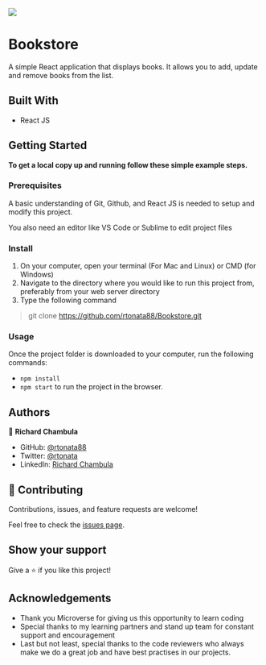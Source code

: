 ![](https://img.shields.io/badge/Microverse-blueviolet)

# Bookstore
A simple React application that displays books. It allows you to add, update and remove books from the list.

## Built With

- React JS

## Getting Started

**To get a local copy up and running follow these simple example steps.**

### Prerequisites
A basic understanding of Git, Github, and React JS is needed to setup and modify this project.

You also need an editor like VS Code or Sublime to edit project files

### Install
1. On your computer, open your terminal (For Mac and Linux) or CMD (for Windows) 
2. Navigate to the directory where you would like to run this project from, preferably from your web server directory
3. Type the following command

> git clone https://github.com/rtonata88/Bookstore.git


### Usage
Once the project folder is downloaded to your computer, run the following commands:
- `npm install`
- `npm start` to run the project in the browser.


## Authors

👤 **Richard Chambula**

- GitHub: [@rtonata88](https://github.com/rtonata88)
- Twitter: [@rtonata](https://twitter.com/rtonata)
- LinkedIn: [Richard Chambula](https://www.linkedin.com/in/richard-chambula-49198425/)

## 🤝 Contributing

Contributions, issues, and feature requests are welcome!

Feel free to check the [issues page](../../issues/).

## Show your support

Give a ⭐️ if you like this project!

## Acknowledgements
- Thank you Microverse for giving us this opportunity to learn coding
- Special thanks to my learning partners and stand up team for constant support and encouragement
- Last but not least, special thanks to the code reviewers who always make we do a great job and have best practises in our projects.
